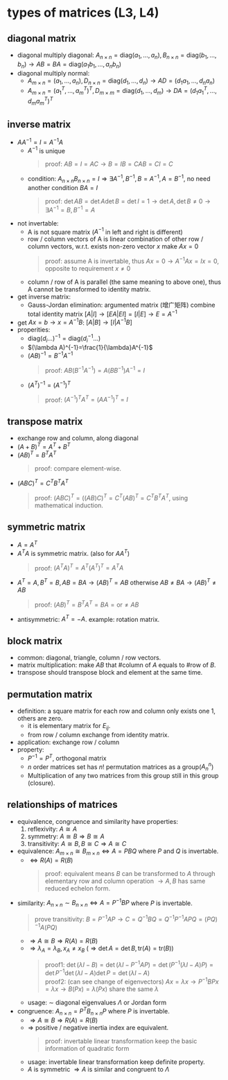 # types of matrices (L3, L4)

## diagonal matrix
- diagonal multiply diagonal: $A_{n\times n}=\mathrm{diag}(a_1,\dots ,a_n),B_{n\times n}=\mathrm{diag}(b_1,\dots ,b_n)\to AB=BA=\mathrm{diag}(a_1b_1,\dots ,a_nb_n)$
- diagonal multiply normal:
    - $A_{m\times n}=(a_1,\dots ,a_n), D_{n\times n}=\mathrm{diag}(d_1,\dots ,d_n)\to AD=(d_1a_1,\dots ,d_na_n)$
    - $A_{m\times n}=(a_1^T,\dots ,a_m^T)^T, D_{m\times m}=\mathrm{diag}(d_1,\dots ,d_m)\to DA=(d_1a_1^T,\dots ,d_ma_m^T)^T$

## inverse matrix
- $AA^{-1}=I=A^{-1}A$
    - $A^{-1}$ is unique
        > proof: $AB=I=AC\to B=IB=CAB=CI=C$
    - condition: $A_{n\times n}B_{n\times n}=I\Rightarrow \exists A^{-1},B^{-1},B=A^{-1},A=B^{-1}$, no need another condition $BA=I$
        > proof: $\det AB=\det A\det B=\det I=1\to \det A,\det B\ne 0\to \exists A^{-1}=B,B^{-1}=A$
- not invertable:
    - A is not square matrix ($A^{-1}$ in left and right is different)
    - row / column vectors of A is linear combination of other row / column vectors, w.r.t. exists non-zero vector $x$ make $Ax=0$
        > proof: assume A is invertable, thus $Ax=0\to A^{-1}Ax=Ix=0$, opposite to requirement $x\neq 0$
    - column / row of A is parallel (the same meaning to above one), thus A cannot be transformed to identity matrix.
- get inverse matrix:
    - Gauss-Jordan elimination: argumented matrix (增广矩阵) combine total identity matrix $[A|I]\to [EA|EI]=[I|E]\to E=A^{-1}$
- get $Ax=b\to x=A^{-1}B$: $[A|B]\to [I|A^{-1}B]$
- properities:
    - $\text{diag}(d_i\dots)^{-1}=\text{diag}(d_i^{-1}\dots)$
    - $(\lambda A)^{-1}=\frac{1}{\lambda}A^{-1}$
    - $(AB)^{-1}=B^{-1}A^{-1}$
        > proof: $AB(B^{-1}A^{-1})=A(BB^{-1})A^{-1}=I$
    - $(A^T)^{-1}=(A^{-1})^T$
        > proof: $(A^{-1})^{T}A^T=(AA^{-1})^T=I$

## transpose matrix
- exchange row and column, along diagonal
- $(A+B)^T=A^T+B^T$
- $(AB)^T=B^T A^T$
    > proof: compare element-wise.
- $(ABC)^T=C^TB^TA^T$
    > proof: $(ABC)^T=((AB)C)^T=C^T(AB)^T=C^TB^TA^T$, using mathematical induction.

## symmetric matrix
- $A=A^T$
- $A^TA$ is symmetric matrix. (also for $AA^T$)
    > proof: $(A^TA)^T=A^T(A^T)^T=A^TA$
- $A^T=A, B^T=B, AB=BA \to (AB)^T=AB$ otherwise $AB\ne BA\to (AB)^T\ne AB$
    > proof: $(AB)^T=B^TA^T=BA =\text{or}\ne AB$
- antisymmetric: $A^T=-A$. example: rotation matrix.

## block matrix
- common: diagonal, triangle, column / row vectors.
- matrix multiplication: make $AB$ that #column of $A$ equals to #row of $B$.
- transpose should transpose block and element at the same time.

## permutation matrix
- definition: a square matrix for each row and column only exists one 1, others are zero.
    - it is elementary matrix for $E_{ij}$.
    - from row / column exchange from identity matrix.
- application: exchange row / column
- property:
    - $P^{-1}=P^T$, orthogonal matrix
    - $n$ order matrices set has $n!$ permutation matrices as a group($A_n^n$)
    - Multiplication of any two matrices from this group still in this group (closure).

## relationships of matrices
- equivalence, congruence and similarity have properties:
    1. reflexivity: $A\cong A$
    2. symmetry: $A\cong B\Rightarrow B\cong A$
    3. transitivity: $A\cong B,B\cong C\Rightarrow A\cong C$
- equivalence: $A_{m\times n}\cong B_{m\times n}\Leftrightarrow A=PBQ$ where $P$ and $Q$ is invertable.
    - $\Leftrightarrow R(A)=R(B)$
        > proof: equivalent means $B$ can be transformed to $A$ through elementary row and column operation $\to A,B$ has same reduced echelon form.
- similarity: $A_{n\times n}\sim B_{n\times n}\Leftrightarrow A=P^{-1}BP$ where $P$ is invertable.
    > prove transitivity: $B=P^{-1}AP\to C=Q^{-1}BQ=Q^{-1}P^{-1}APQ=(PQ)^{-1}A(PQ)$
    - $\Rightarrow A\cong B\Rightarrow R(A)=R(B)$
    - $\Rightarrow \lambda _{A}=\lambda _{B}, x_A\ne x_B$ ($\Rightarrow \det A=\det B, \text{tr}(A)=\text{tr}(B)$)
        > proof1: $\det (\lambda I-B)=\det (\lambda I-P^{-1}AP)=\det (P^{-1}(\lambda I-A)P)=\det P^{-1}\det (\lambda I-A)\det P=\det (\lambda I-A)$  
        > proof2: (can see change of eigenvectors) $Ax=\lambda x\to P^{-1}BPx=\lambda x\to B(Px)=\lambda (Px)$ share the same $\lambda$
    - usage: $\sim$ diagonal eigenvalues $\Lambda$ or Jordan form
- congruence: $A_{n\times n}=P^TB_{n\times n}P$ where $P$ is invertable.
    - $\Rightarrow A\cong B\Rightarrow R(A)=R(B)$
    - $\Rightarrow$ positive / negative inertia index are equivalent.
        > proof: invertable linear transformation keep the basic information of quadratic form
    - usage: invertable linear transformation keep definite property.
    - $A$ is symmetric $\Rightarrow A$ is similar and congruent to $\Lambda$